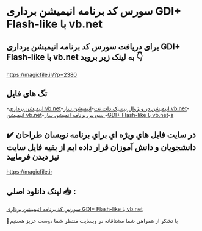 # سورس کد برنامه انیمیشن برداری GDI+ Flash-like با vb.net

## برای دریافت سورس کد برنامه انیمیشن برداری GDI+ Flash-like با vb.net به لینک زیر بروید 👇

https://magicfile.ir/?p=2380

## تگ های فایل

-[انیمیشن برداری vb.net](https://magicfile.ir/product/%d8%a8%d8%b1%d9%86%d8%a7%d9%85%d9%87-%d8%a7%d9%86%db%8c%d9%85%db%8c%d8%b4%d9%86-%d8%a8%d8%b1%d8%af%d8%a7%d8%b1%db%8c-gdi-flash-like-vb-net/)-[انیمیشن در ویژوال بیسیک دات نت](https://magicfile.ir/product/%d8%a8%d8%b1%d9%86%d8%a7%d9%85%d9%87-%d8%a7%d9%86%db%8c%d9%85%db%8c%d8%b4%d9%86-%d8%a8%d8%b1%d8%af%d8%a7%d8%b1%db%8c-gdi-flash-like-vb-net/)-[انیمیشن ساز vb.net](https://magicfile.ir/product/%d8%a8%d8%b1%d9%86%d8%a7%d9%85%d9%87-%d8%a7%d9%86%db%8c%d9%85%db%8c%d8%b4%d9%86-%d8%a8%d8%b1%d8%af%d8%a7%d8%b1%db%8c-gdi-flash-like-vb-net/)-[انیمیشن vb.net](https://magicfile.ir/product/%d8%a8%d8%b1%d9%86%d8%a7%d9%85%d9%87-%d8%a7%d9%86%db%8c%d9%85%db%8c%d8%b4%d9%86-%d8%a8%d8%b1%d8%af%d8%a7%d8%b1%db%8c-gdi-flash-like-vb-net/)-[سورس برنامه انمیشن ساز ](https://magicfile.ir/product/%d8%a8%d8%b1%d9%86%d8%a7%d9%85%d9%87-%d8%a7%d9%86%db%8c%d9%85%db%8c%d8%b4%d9%86-%d8%a8%d8%b1%d8%af%d8%a7%d8%b1%db%8c-gdi-flash-like-vb-net/)-[GDI+ Flash-like با vb.net](https://magicfile.ir/product/%d8%a8%d8%b1%d9%86%d8%a7%d9%85%d9%87-%d8%a7%d9%86%db%8c%d9%85%db%8c%d8%b4%d9%86-%d8%a8%d8%b1%d8%af%d8%a7%d8%b1%db%8c-gdi-flash-like-vb-net/)-[s](https://magicfile.ir/product/%d8%a8%d8%b1%d9%86%d8%a7%d9%85%d9%87-%d8%a7%d9%86%db%8c%d9%85%db%8c%d8%b4%d9%86-%d8%a8%d8%b1%d8%af%d8%a7%d8%b1%db%8c-gdi-flash-like-vb-net/)

## ✔️ در سايت فايل هاي ويژه اي براي برنامه نويسان طراحان دانشجويان و دانش آموزان قرار داده ايم از بقيه فايل سايت نيز ديدن فرماييد

https://magicfile.ir


## لينک دانلود اصلي 📥 :

[سورس کد برنامه انیمیشن برداری GDI+ Flash-like با vb.net](https://magicfile.ir/product/%d8%a8%d8%b1%d9%86%d8%a7%d9%85%d9%87-%d8%a7%d9%86%db%8c%d9%85%db%8c%d8%b4%d9%86-%d8%a8%d8%b1%d8%af%d8%a7%d8%b1%db%8c-gdi-flash-like-vb-net/) 


🙏با تشکر از همراهي شما مشتاقانه در وبسایت منتظر شما دوست عزیز هستیم


